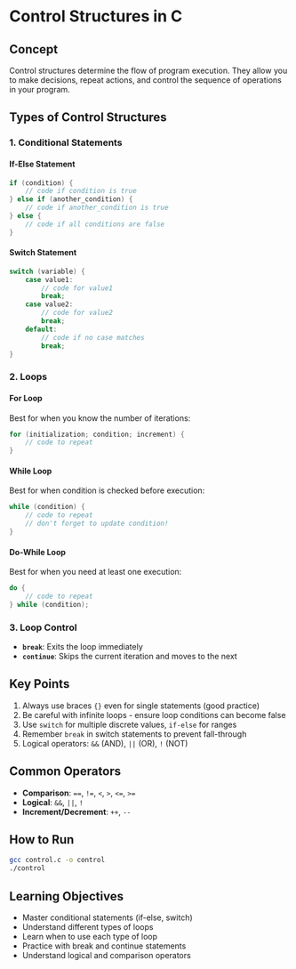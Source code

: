 # Control Structures in C

## Concept
Control structures determine the flow of program execution. They allow you to make decisions, repeat actions, and control the sequence of operations in your program.

## Types of Control Structures

### 1. Conditional Statements

#### If-Else Statement
```c
if (condition) {
    // code if condition is true
} else if (another_condition) {
    // code if another_condition is true
} else {
    // code if all conditions are false
}
```

#### Switch Statement
```c
switch (variable) {
    case value1:
        // code for value1
        break;
    case value2:
        // code for value2
        break;
    default:
        // code if no case matches
        break;
}
```

### 2. Loops

#### For Loop
Best for when you know the number of iterations:
```c
for (initialization; condition; increment) {
    // code to repeat
}
```

#### While Loop
Best for when condition is checked before execution:
```c
while (condition) {
    // code to repeat
    // don't forget to update condition!
}
```

#### Do-While Loop
Best for when you need at least one execution:
```c
do {
    // code to repeat
} while (condition);
```

### 3. Loop Control

- **`break`**: Exits the loop immediately
- **`continue`**: Skips the current iteration and moves to the next

## Key Points
1. Always use braces `{}` even for single statements (good practice)
2. Be careful with infinite loops - ensure loop conditions can become false
3. Use `switch` for multiple discrete values, `if-else` for ranges
4. Remember `break` in switch statements to prevent fall-through
5. Logical operators: `&&` (AND), `||` (OR), `!` (NOT)

## Common Operators
- **Comparison**: `==`, `!=`, `<`, `>`, `<=`, `>=`
- **Logical**: `&&`, `||`, `!`
- **Increment/Decrement**: `++`, `--`

## How to Run
```bash
gcc control.c -o control
./control
```

## Learning Objectives
- Master conditional statements (if-else, switch)
- Understand different types of loops
- Learn when to use each type of loop
- Practice with break and continue statements
- Understand logical and comparison operators
